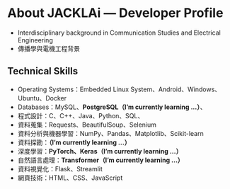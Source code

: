 # About JACKLAi — Developer Profile

- Interdisciplinary background in Communication Studies and Electrical Engineering
- 傳播學與電機工程背景

## Technical Skills

- Operating Systems：Embedded Linux System、Android、Windows、Ubuntu、Docker
- Databases：MySQL、**PostgreSQL（I’m currently learning ...）**、
- 程式設計：C、C++、Java、Python、SQL、
- 資料蒐集：Requests、BeautifulSoup、Selenium 
- 資料分析與機器學習：NumPy、Pandas、Matplotlib、Scikit-learn
- 資料探勘：**（I’m currently learning ...）**
- 深度學習：**PyTorch、Keras（I’m currently learning ...）**
- 自然語言處理：**Transformer（I’m currently learning ...）**
- 資料視覺化：Flask、Streamlit
- 網頁技術：HTML、CSS、JavaScript


<!--
**JackLaiplus/JackLaiplus** is a ✨ _special_ ✨ repository because its `README.md` (this file) appears on your GitHub profile.

Here are some ideas to get you started:

## Hi there 👋

- 🔭 I’m currently working on ...
- 🌱 I’m currently learning ...
- 👯 I’m looking to collaborate on ...
- 🤔 I’m looking for help with ...
- 💬 Ask me about ...
- 📫 How to reach me: ...
- 😄 Pronouns: ...
- ⚡ Fun fact: ...
-->
